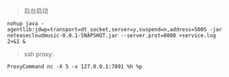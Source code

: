 > 后台启动
```shell
nohup java -agentlib:jdwp=transport=dt_socket,server=y,suspend=n,address=5005 -jar neteasecloudmusic-0.0.1-SNAPSHOT.jar --server.prot=8080 >service.log 2>&1 &
```


> ssh proxy:
```shell
ProxyCommand nc -X 5 -x 127.0.0.1:7891 %h %p
```

